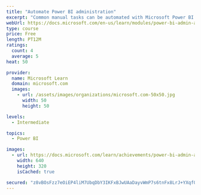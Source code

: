 ```yaml
---
title: "Automate Power BI administration"
excerpt: "Common manual tasks can be automated with Microsoft Power BI Cmdlets for Windows PowerShell and PowerShell core."
webUrl: https://docs.microsoft.com/en-us/learn/modules/power-bi-admin-automate/
type: course
price: Free
length: PT12M
ratings:
  count: 4
  average: 5
heat: 50

provider:
  name: Microsoft Learn
  domain: microsoft.com
  images:
    - url: /assets/images/organizations/microsoft.com-50x50.jpg
      width: 50
      height: 50

levels:
  - Intermediate

topics:
  - Power BI

images:
  - url: https://docs.microsoft.com/learn/achievements/power-bi-admin-automate-social.png
    width: 640
    height: 320
    isCached: true

secured: "z8vBOsFzz7eOiEP4liM7UbqDbY3IKFxBJwUAaDayvWmP7s6tnFx8LrJ+YXqfOV+xFQZjihi7HAZkkbBLdeKsaWc2XUJ+q18GtoU8Z8PDMrF5cj7ajOM4vzg0Le5boLGuulvtObM435zQ98RqZVttzVpwY/xrgwXTB9KGjVVlPXa5OCdvB/W0aFdqf83xa4UTY4fXC2/FOeNaQTBeEd2RE3T1EyaZP7+OPqF9myS8rLeFjFwW9100xsz2DiSdD8q7nuSoU0g804XIrLVcuKpaoL9+qhd8UnNIifSWZLyWriAd2bZvr6e2tryGNmBLNXJPriCw55FIA21yzGhVTfwJMPVgNxyfPtLTHErjTLeQkkjRMrUHFI5p7KRscShM5Az9/kZwY5KC5xp1dhZkmP/EDbAwy8tv5VH0yDcDiEZPm30=;NUL5Cor1d9+28Mh3WdZfJA=="
---
```


